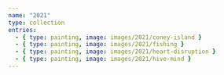 ```yaml
---
name: "2021"
type: collection
entries:
  - { type: painting, image: images/2021/coney-island }
  - { type: painting, image: images/2021/fishing }
  - { type: painting, image: images/2021/heart-disruption }
  - { type: painting, image: images/2021/hive-mind }
---
```


